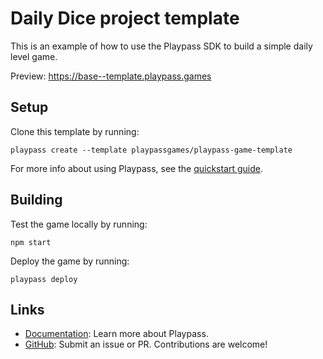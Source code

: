 # Daily Dice project template

This is an example of how to use the Playpass SDK to build a simple daily level game.

Preview: https://base--template.playpass.games

## Setup

Clone this template by running:

```shell
playpass create --template playpassgames/playpass-game-template
```

For more info about using Playpass, see the [quickstart guide](https://docs.playpass.games/).

## Building

Test the game locally by running:

```shell
npm start
```

Deploy the game by running:

```shell
playpass deploy
```

## Links

- [Documentation](https://wasm4.org/docs): Learn more about Playpass.
- [GitHub](https://github.com/playpassgames/playpass): Submit an issue or PR. Contributions are welcome!

